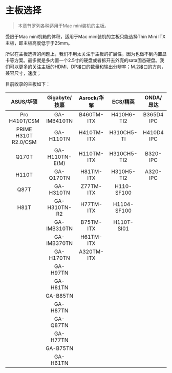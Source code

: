 # 主板选择

> 本章节罗列各种适用于Mac mini装机的主板。

受限于Mac mini机箱的体积，适用于Mac mini装机的主板只能选择Thin Mini ITX主板，即主板高度低于于25mm。

所以在主板选择的问题上，我们不用太关注于主板的扩展性，因为也做不到内置显卡等方案。最多就是多内置一个2.5寸的硬盘或者拆开去外壳的sata固态硬盘。我们可以更多的关注主板的HDMI、DP接口的数量和输出分辨率；M.2接口的方向，兼容尺寸，速度；

目前收录的主板如下：

|       ASUS/华硕      	|  Gigabyte/技嘉 	| Asrock/华擎 	|   ECS/精英  	|  ONDA/昂达  	|
|:--------------------:	|:--------------:	|:-----------:	|:-----------:	|:-----------:	|
| Pro H410T/CSM        	| GA-IMB410TN    	| B460TM-ITX  	| H410H6-TI2  	| B365D4 IPC  	|
| PRIME H310T R2.0/CSM 	| GA-H110TN      	| H410TM-ITX  	| H310CH5-TI  	| H410D4 IPC  	|
| Q170T                	| GA-H110TN-E(M) 	| H110TM-ITX  	| H310CH5-TI2 	| B320-IPC    	|
| H110T                	| GA-Q170TN      	| H81TM-ITX   	| H310H5-TI2  	| A320-IPC    	|
| Q87T                 	| GA-H310TN      	| Z77TM-ITX   	| H110-SF100  	|             	|
| H81T                 	| GA-H310TN-R2   	| H77TM-ITX   	| H1104-SF100 	|             	|
|                      	| GA-IMB310TN    	| B75TM-ITX   	| H110T-SI01  	|             	|
|                      	| GA-IMB370TN    	| H61TM-ITX   	|             	|             	|
|                      	| GA-H170TN      	| A320TM-ITX  	|             	|             	|
|                      	| GA-H97TN       	|             	|             	|             	|
|                      	| GA-H81TN       	|             	|             	|             	|
|                      	| GA-B85TN       	|             	|             	|             	|
|                      	| GA-H87TN       	|             	|             	|             	|
|                      	| GA-Q87TN       	|             	|             	|             	|
|                      	| GA-H77TN       	|             	|             	|             	|
|                      	| GA-B75TN       	|             	|             	|             	|
|                      	| GA-H61TN       	|             	|             	|             	|
